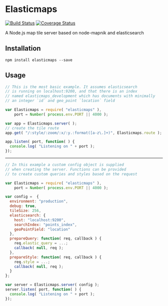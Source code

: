 # Elasticmaps

[![Build Status](https://github.com/inaturalist/elasticmaps/workflows/elasticmaps%20CI/badge.svg)](https://github.com/inaturalist/elasticmaps/actions)
[![Coverage Status](https://coveralls.io/repos/inaturalist/elasticmaps/badge.svg?branch=main)](https://coveralls.io/r/inaturalist/elasticmaps?branch=main)

A Node.js map tile server based on node-mapnik and elasticsearch

Installation
-------
```
npm install elasticmaps --save
```

Usage
-----
```js
// This is the most basic example. It assumes elasticsearch
// is running on localhost:9200, and that there is an index
// named elasticmaps_development which has documents with minimally
// an integer `id` and geo_point `location` field

var Elasticmaps = require( "elasticmaps" ),
    port = Number( process.env.PORT || 4000 );

var app = Elasticmaps.server( );
// create the tile route
app.get( "/:style/:zoom/:x/:y.:format([a-z\.]+)", Elasticmaps.route );

app.listen( port, function( ) {
  console.log( "Listening on " + port );
});
```

----

```js
// In this example a custom config object is supplied
// when creating the server. Functions can be provided
// to create custom queries and styles based on the request

var Elasticmaps = require( "elasticmaps" ),
    port = Number( process.env.PORT || 4000 );

var config =  {
  environment: "production",
  debug: true,
  tileSize: 256,
  elasticsearch: {
    host: "localhost:9200",
    searchIndex: "points_index",
    geoPointField: "location"
  },
  prepareQuery: function( req, callback ) {
    req.elastic_query = ...;
    callback( null, req );
  },
  prepareStyle: function( req, callback ) {
    req.style = ...;
    callback( null, req );
  }
};

var server = Elasticmaps.server( config );
server.listen( port, function( ) {
  console.log( "Listening on " + port );
});
```
